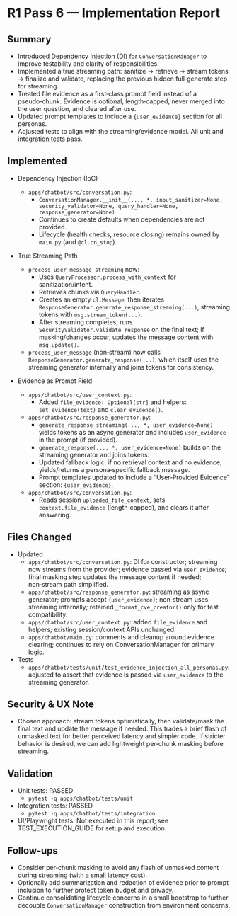 # R1 Pass 6 — Implementation Report

## Summary

- Introduced Dependency Injection (DI) for `ConversationManager` to improve testability and clarity of responsibilities.
- Implemented a true streaming path: sanitize → retrieve → stream tokens → finalize and validate, replacing the previous hidden full‑generate step for streaming.
- Treated file evidence as a first‑class prompt field instead of a pseudo‑chunk. Evidence is optional, length‑capped, never merged into the user question, and cleared after use.
- Updated prompt templates to include a `{user_evidence}` section for all personas.
- Adjusted tests to align with the streaming/evidence model. All unit and integration tests pass.

## Implemented

- Dependency Injection (IoC)
  - `apps/chatbot/src/conversation.py`:
    - `ConversationManager.__init__(..., *, input_sanitizer=None, security_validator=None, query_handler=None, response_generator=None)`
    - Continues to create defaults when dependencies are not provided.
    - Lifecycle (health checks, resource closing) remains owned by `main.py` (and `@cl.on_stop`).

- True Streaming Path
  - `process_user_message_streaming` now:
    - Uses `QueryProcessor.process_with_context` for sanitization/intent.
    - Retrieves chunks via `QueryHandler`.
    - Creates an empty `cl.Message`, then iterates `ResponseGenerator.generate_response_streaming(...)`, streaming tokens with `msg.stream_token(...)`.
    - After streaming completes, runs `SecurityValidator.validate_response` on the final text; if masking/changes occur, updates the message content with `msg.update()`.
  - `process_user_message` (non‑stream) now calls `ResponseGenerator.generate_response(...)`, which itself uses the streaming generator internally and joins tokens for consistency.

- Evidence as Prompt Field
  - `apps/chatbot/src/user_context.py`:
    - Added `file_evidence: Optional[str]` and helpers: `set_evidence(text)` and `clear_evidence()`.
  - `apps/chatbot/src/response_generator.py`:
    - `generate_response_streaming(..., *, user_evidence=None)` yields tokens as an async generator and includes `user_evidence` in the prompt (if provided).
    - `generate_response(..., *, user_evidence=None)` builds on the streaming generator and joins tokens.
    - Updated fallback logic: if no retrieval context and no evidence, yields/returns a persona‑specific fallback message.
    - Prompt templates updated to include a “User‑Provided Evidence” section: `{user_evidence}`.
  - `apps/chatbot/src/conversation.py`:
    - Reads session `uploaded_file_context`, sets `context.file_evidence` (length‑capped), and clears it after answering.

## Files Changed

- Updated
  - `apps/chatbot/src/conversation.py`: DI for constructor; streaming now streams from the provider; evidence passed via `user_evidence`; final masking step updates the message content if needed; non‑stream path simplified.
  - `apps/chatbot/src/response_generator.py`: streaming as async generator; prompts accept `{user_evidence}`; non‑stream uses streaming internally; retained `_format_cve_creator()` only for test compatibility.
  - `apps/chatbot/src/user_context.py`: added `file_evidence` and helpers; existing session/context APIs unchanged.
  - `apps/chatbot/main.py`: comments and cleanup around evidence clearing; continues to rely on ConversationManager for primary logic.
- Tests
  - `apps/chatbot/tests/unit/test_evidence_injection_all_personas.py`: adjusted to assert that evidence is passed via `user_evidence` to the streaming generator.

## Security & UX Note

- Chosen approach: stream tokens optimistically, then validate/mask the final text and update the message if needed. This trades a brief flash of unmasked text for better perceived latency and simpler code. If stricter behavior is desired, we can add lightweight per‑chunk masking before streaming.

## Validation

- Unit tests: PASSED
  - `pytest -q apps/chatbot/tests/unit`
- Integration tests: PASSED
  - `pytest -q apps/chatbot/tests/integration`
- UI/Playwright tests: Not executed in this report; see TEST_EXECUTION_GUIDE for setup and execution.

## Follow‑ups

- Consider per‑chunk masking to avoid any flash of unmasked content during streaming (with a small latency cost).
- Optionally add summarization and redaction of evidence prior to prompt inclusion to further protect token budget and privacy.
- Continue consolidating lifecycle concerns in a small bootstrap to further decouple `ConversationManager` construction from environment concerns.
